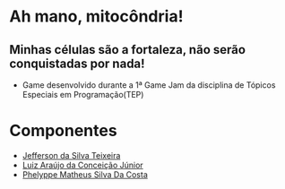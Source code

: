 # Ah mano, mitocôndria!
## Minhas células são a fortaleza, não serão conquistadas por nada!
- Game desenvolvido durante a 1ª Game Jam da disciplina de Tópicos Especiais em Programação(TEP)
# Componentes
- [Jefferson da Silva Teixeira](https://github.com/jeffteixeira)
- [Luiz Araújo da Conceição Júnior](https://github.com/lacj2000)
- [Phelyppe Matheus Silva Da Costa](https://github.com/phelyppe-matheus)
